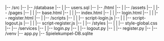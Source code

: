 |--     /src
|--     |-- /database
|--     |   |-- users.sql
|--     |-- /html
|--     |   |-- /assets
|--     |   |-- /pages
|--     |   |   |-- base.html
|--     |   |   |-- index.html
|--     |   |   |-- login.html
|--     |   |   |-- register.html
|--     |   |-- /scripts
|--     |   |   |-- script-login.js
|--     |   |   |-- script-logout.js
|--     |   |   |-- script-register.js
|--     |   |-- /styles
|--     |   |   |-- style-global.css
|--     |-- /services
|--     |   |-- login.py
|--     |   |-- logout.py
|--     |   |-- register.py
|--     |-- /venv
|--     app.py
|--     Spielekumpel-DB.sqlite